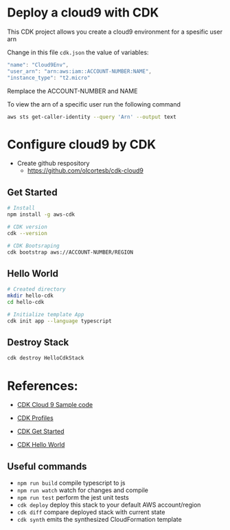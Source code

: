 # Deploy a cloud9 with CDK

This CDK project allows you create a cloud9 environment for a spesific user arn

Change in this file `cdk.json` the value of variables:

```js
"name": "Cloud9Env",
"user_arn": "arn:aws:iam::ACCOUNT-NUMBER:NAME",
"instance_type": "t2.micro"
```
Remplace the ACCOUNT-NUMBER and NAME

To view the arn of a specific user run the following command

```bash
aws sts get-caller-identity --query 'Arn' --output text
```

# Configure cloud9 by CDK 

- Create github respository 
  - https://github.com/olcortesb/cdk-cloud9 

## Get Started

```bash
# Install
npm install -g aws-cdk

# CDK version
cdk --version

# CDK Bootsraping
cdk bootstrap aws://ACCOUNT-NUMBER/REGION

```
## Hello World

```bash
# Created directory 
mkdir hello-cdk
cd hello-cdk

# Initialize template App
cdk init app --language typescript
```

## Destroy Stack

```bash
cdk destroy HelloCdkStack
```
# References:
- [CDK Cloud 9 Sample code](https://awsbloglink.wordpress.com/2019/05/17/en-aws-cdk-cloud9/)

- [CDK Profiles](https://bobbyhadz.com/blog/aws-cdk-use-different-profile)

- [CDK Get Started](https://docs.aws.amazon.com/cdk/v2/guide/getting_started.html)

- [CDK Hello World](https://docs.aws.amazon.com/cdk/v2/guide/hello_world.html)

## Useful commands

* `npm run build`   compile typescript to js
* `npm run watch`   watch for changes and compile
* `npm run test`    perform the jest unit tests
* `cdk deploy`      deploy this stack to your default AWS account/region
* `cdk diff`        compare deployed stack with current state
* `cdk synth`       emits the synthesized CloudFormation template
